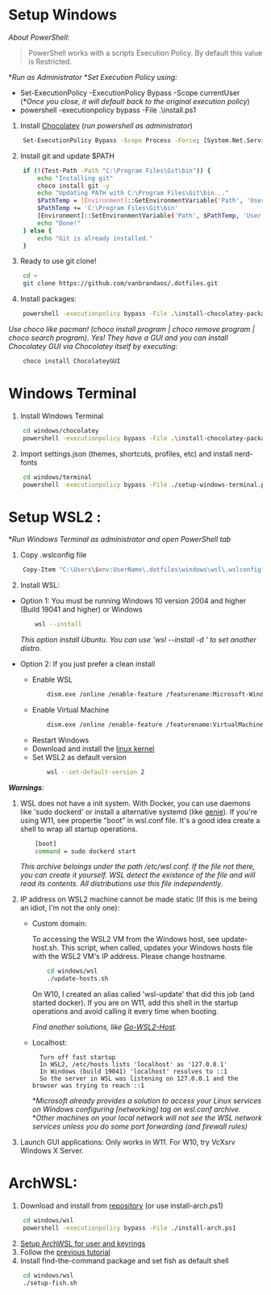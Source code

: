 
# Setup Windows

*About PowerShell:*

>PowerShell works with a scripts Execution Policy. By default this value is Restricted. 

**Run as Administrator*
**Set Execution Policy using:*
 - Set-ExecutionPolicy -ExecutionPolicy Bypass -Scope currentUser
  (**Once you close, it will default back to the original execution policy*)
-  powershell -executionpolicy bypass -File .\install.ps1


1. Install [Chocolatey](https://chocolatey.org/install) (*run powershell as administrator*) 
```bash
    Set-ExecutionPolicy Bypass -Scope Process -Force; [System.Net.ServicePointManager]::SecurityProtocol = [System.Net.ServicePointManager]::SecurityProtocol -bor 3072; iex ((New-Object System.Net.WebClient).DownloadString('https://community.chocolatey.org/install.ps1'))
```
2. Install git and update $PATH
```bash
    if (!(Test-Path -Path "C:\Program Files\Git\bin")) {
        echo "Installing git"
        choco install git -y
        echo "Updating PATH with C:\Program Files\Git\bin..."
        $PathTemp = [Environment]::GetEnvironmentVariable('Path', 'User') + ';'
        $PathTemp += 'C:\Program Files\Git\bin'
        [Environment]::SetEnvironmentVariable('Path', $PathTemp, 'User')
        echo "Done!"
    } else {
        echo "Git is already installed."
    }     
```
3. Ready to use git clone! 
```bash
    cd ~
    git clone https://github.com/vanbrandaos/.dotfiles.git
```
4. Install packages:
```bash
    powershell -executionpolicy bypass -File .\install-chocolatey-packages.ps1   
```
*Use choco like pacman! (choco install program | choco remove program | choco search program).*
*Yes! They have a GUI and you can install Chocolatey GUI via Chocolatey itself by executing:*
```bash
    choco install ChocolateyGUI
```

# Windows Terminal

1. Install Windows Terminal 
```bash
    cd windows/chocolatey
    powershell -executionpolicy bypass -File .\install-chocolatey-packages.ps1
```
2. Import settings.json (themes, shortcuts, profiles, etc) and install nerd-fonts
```bash
    cd windows/terminal
    powershell -executionpolicy bypass -File ./setup-windows-terminal.ps1
```

# Setup WSL2 :
**Run Windows Terminal as administrator and open PowerShell tab*

1. Copy .wslconfig file
```bash
    Copy-Item "C:\Users\$env:UserName\.dotfiles\windows\wsl\.wslconfig" -Destination "C:\Users\$env:UserName\"
```
2. Install WSL:
* Option 1: You must be running Windows 10 version 2004 and higher (Build 19041 and higher) or Windows 
	```bash
	    wsl --install
	```
	*This option install Ubuntu. You can use 'wsl --install -d <Distribution Name>' to set another distro.*

* Option 2: If you just prefer a clean install
	- Enable WSL
		```bash
		    dism.exe /online /enable-feature /featurename:Microsoft-Windows-Subsystem-Linux /all /norestart 
		```
	- Enable Virtual Machine
		```bash
		    dism.exe /online /enable-feature /featurename:VirtualMachinePlatform /all /norestart
		```
	- Restart Windows 
	- Download and install the [linux kernel](https://docs.microsoft.com/en-us/windows/wsl/wsl2-kernel)
	-  Set WSL2 as default version
		```bash
			wsl --set-default-version 2
		```


***Warnings***:

1. WSL does not have a init system. With Docker, you can use daemons like 'sudo dockerd' or install a alternative systemd (like [genie](https://github.com/arkane-systems/genie)). If you're using W11, see propertie "boot" in wsl.conf file. It's a good idea create a shell to wrap all startup operations.
	```bash
		[boot]
		command = sudo dockerd start
	```
	*This archive beloings under the path /etc/wsl.conf. If the file not there, you can create it yourself. WSL detect the existence of the file and will read its contents. All distributions use this file independently.*
2. IP address on WSL2 machine cannot be made static (If this is me being an idiot, I'm not the only one):

	- Custom domain:

		To accessing the WSL2 VM from the Windows host, see update-host.sh. This script, when called, updates your Windows hosts file with the WSL2 VM's IP address. Please change hostname.
		```bash
		    cd windows/wsl
		    ./update-hosts.sh
		```
		On W10, I created an alias called 'wsl-update' that did this job (and started docker). If you are on W11, add this shell in the startup operations and avoid calling it every time when booting.

		*Find another solutions, like [Go-WSL2-Host](https://github.com/shayne/go-wsl2-host).*

	- Localhost:

			Turn off fast startup
			In WSL2, /etc/hosts lists 'localhost' as '127.0.0.1'
			In Windows (build 19041) 'localhost' resolves to ::1
			So the server in WSL was listening on 127.0.0.1 and the browser was trying to reach ::1

		**Microsoft already provides a solution to access your Linux services on Windows configuring [networking] tag on wsl.conf archive.* 
		**Other machines on your local network will not see the WSL network services unless you do some port forwarding (and firewall rules)*
3. Launch GUI applications: Only works in W11. For W10, try VcXsrv Windows X Server. 
  
# ArchWSL:

1. Download and install from [repository](https://github.com/yuk7/ArchWSL) (or use install-arch.ps1)
```bash
    cd windows/wsl
    powershell -executionpolicy bypass -File ./install-arch.ps1    
```
2. [Setup ArchWSL for user and keyrings](https://wsldl-pg.github.io/ArchW-docs/How-to-Setup/) 
3. Follow the [previous tutorial](https://github.com/vanbrandaos/.dotfiles)
4. Install find-the-command package and set fish as default shell
```bash
    cd windows/wsl
    ./setup-fish.sh
```
